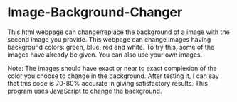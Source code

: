 # Image-Background-Changer
This html webpage can change/replace the background of a image with the second image you provide.
This webpage can change images having background colors: green, blue, red and white.
To try this, some of the images have already be given. You can also use your own images.

Note: The images should have exact or near to exact complexion of the color you choose to change in the background.
      After testing it, I can say that this code is 70-80% accurate in giving satisfactory results.
      This program uses JavaScript to change the background.
